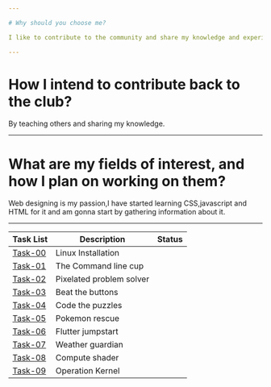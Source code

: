 ```yaml
---

# Why should you choose me?

I like to contribute to the community and share my knowledge and experience with them.I like to learn new things about open source.

---
```


# How I intend to contribute back to the club?

By teaching others and sharing my knowledge.

---

# What are my fields of interest, and how I plan on working on them?

Web designing is my passion,I have started learning CSS,javascript and HTML for it and am gonna start by gathering information about it.

---

| Task List | Description | Status |
| --------- | ------------| -------|
| [Task-00](https://github.com/Pranav-coder-yes/amfoss-tasks/tree/main/Task-00) | Linux Installation |   |
| [Task-01](https://github.com/Pranav-coder-yes/amfoss-tasks/tree/main/Task-01) | The Command line cup |  |
| [Task-02](https://github.com/Pranav-coder-yes/amfoss-tasks/tree/main/Task-02) | Pixelated problem solver |  |
| [Task-03](https://github.com/Pranav-coder-yes/amfoss-tasks/tree/main/Task-03) | Beat the buttons |  |
| [Task-04](https://github.com/Pranav-coder-yes/amfoss-tasks/tree/main/Task-04) | Code the puzzles |  |
| [Task-05](https://github.com/Pranav-coder-yes/amfoss-tasks/tree/main/Task-05) | Pokemon rescue |  | 
| [Task-06](https://github.com/Pranav-coder-yes/amfoss-tasks/tree/main/Task-06) | Flutter jumpstart |  |
| [Task-07](https://github.com/Pranav-coder-yes/amfoss-tasks/tree/main/Task-07) | Weather guardian |  |
| [Task-08](https://github.com/Pranav-coder-yes/amfoss-tasks/tree/main/Task-08) | Compute shader |  |
| [Task-09](https://github.com/Pranav-coder-yes/amfoss-tasks/tree/main/Task-09) | Operation Kernel |  |
